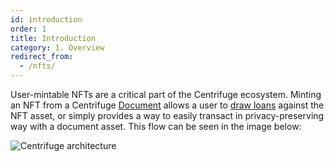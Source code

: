 ```yaml
---
id: introduction
order: 1
title: Introduction
category: 1. Overview
redirect_from:
  - /nfts/
---
```


User-mintable NFTs are a critical part of the Centrifuge ecosystem. Minting an NFT from a Centrifuge [Document](https://developer.centrifuge.io/docs/overview/protocol-architecture/) allows a user to [draw loans](https://centrifuge.io/technology/tinlake/) against the NFT asset, or simply provides a way to easily transact in privacy-preserving way with a document asset. This flow can be seen in the image below:


![Centrifuge architecture](https://raw.githubusercontent.com/centrifuge/privacy-enabled-erc721/master/docs/mint%20flow.jpg
)